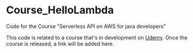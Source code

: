 # Course_HelloLambda
Code for the Course "Serverless API on AWS  for java developers"

This code is related to a course that's in development on [Udemy](https://www.udemy.com/user/dries-horions/).
Once the course is released, a link will be added here.

